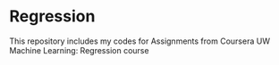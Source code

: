 # Regression
This repository includes my codes for Assignments from Coursera UW Machine Learning: Regression course
